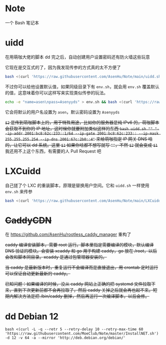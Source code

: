 # Note
一个 Bash 笔记本

# uidd

在用萌咖大佬的脚本 dd 完之后，自动创建用户设置密码还有防火墙这些玩意

它现在是交互式的了，因为我发现传参的方式真的太不方便了

```bash
bash <(curl 'https://raw.githubusercontent.com/AsenHu/Note/main/uidd.sh')
```

不过你可以给他设置默认值，如果同级目录下有 `env.sh`，就会用 `env.sh` 覆盖默认的值，这意味着你可以这样写来实现类似传参的玩法。

```bash
echo -e "name=asen\npass=Asenyyds" > env.sh && bash <(curl 'https://raw.githubusercontent.com/AsenHu/Note/main/uidd.sh')
```

它会将默认的用户名设置为 `asen`，默认密码设置为 `Asenyyds`

~~`$2` 是传到萌咖脚本上的，用于特殊用途，比如你的服务器是纯 IPv6 的，萌咖脚本会获取不到你的 IP 地址，这时候你就要附加类似这样的东西 `bash uidd.sh "" "--ip-addr 2001:bc8:62c:233::1/64 --ip-gate 2001:bc8:62c:233:: --ip-mask 255.255.255.254 --ip-dns 2001:67c:2b0::4"` 来给萌咖指定 IP 网关 DNS 啥的，让它可以 dd 系统。这里 `$1` 如果你啥都不想写就写 `""`，不然 `$2` 就会变成 `$1`~~ 我还用不上这个东西，有需要的人 Pull Request 吧

# LXCuidd

自己搓了个 LXC 的重装脚本，原理是替换用户空间。它和 `uidd.sh` 一样使用 `env.sh` 来传参

```bash
bash <(curl 'https://raw.githubusercontent.com/AsenHu/Note/main/LXCuidd.sh')
```

# ~~CaddyCDN~~

在 https://github.com/AsenHu/rootless_caddy_manager 重构了

~~caddy 编译安装脚本，需要 root 运行。脚本里指定需要编译的模块，默认编译 DNS 验证的模块。会安装 xcaddy 和 go 用于构建 caddy，go 放在 /root，以后会改和脚本同目录。xcaddy 是通过包管理器安装的。~~

~~当 caddy 是最新版本时，重复运行不会编译而是直接退出，用 crontab 定时运行可以保证自动更新最新的 caddy。~~

~~已知问题：如果编译的时候，没从 caddy 网站上正确的把 systemd 文件拉取下来，直到下次更新前都不会再拉取了，然后 caddy 关掉之后就会再也起不来。短期内解决方法是把 /bin/caddy 删掉，然后再运行一次编译脚本，以后会修。~~

# dd Debian 12

```
bash <(curl -L -q --retr 5 --retry-delay 10 --retry-max-time 60 'https://raw.githubusercontent.com/MoeClub/Note/master/InstallNET.sh') -d 12 -v 64 -a --mirror 'http://deb.debian.org/debian/'
```
